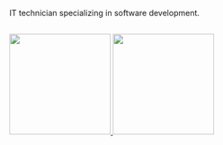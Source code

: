IT technician specializing in software development.
  
##

<div>
<a href="https://github.com/henriquexaud">
<img height="180em" src="https://github-readme-stats.vercel.app/api?username=henriquexaud&show_icons=true&theme=dark&include_all_commits=true&count_private=true"/>
<img height="180em" src="https://github-readme-stats.vercel.app/api/top-langs/?username=henriquexaud&layout=compact&langs_count=7&theme=dark"/>
</div>

